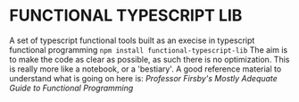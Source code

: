 # FUNCTIONAL TYPESCRIPT LIB
A set of typescript functional tools built as an execise in typescript functional programming
  ```npm install functional-typescript-lib```
The aim is to make the code as clear as possible, as such there is no optimization. This is really more like a notebook, or a 'bestiary'.
A good reference material to understand what is going on here is:
*Professor Firsby's Mostly Adequate Guide to Functional Programming*

